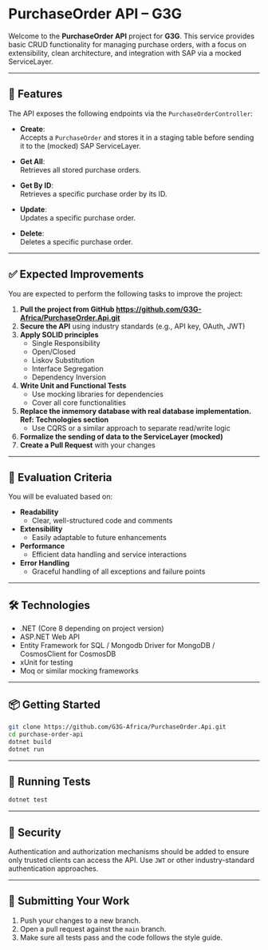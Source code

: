 # PurchaseOrder API – G3G

Welcome to the **PurchaseOrder API** project for **G3G**. This service provides basic CRUD functionality for managing purchase orders, with a focus on extensibility, clean architecture, and integration with SAP via a mocked ServiceLayer.

---

## 🧾 Features

The API exposes the following endpoints via the `PurchaseOrderController`:

- **Create**:  
  Accepts a `PurchaseOrder` and stores it in a staging table before sending it to the (mocked) SAP ServiceLayer.

- **Get All**:  
  Retrieves all stored purchase orders.

- **Get By ID**:  
  Retrieves a specific purchase order by its ID.

- **Update**:  
  Updates a specific purchase order.

- **Delete**:  
  Deletes a specific purchase order.

---

## ✅ Expected Improvements

You are expected to perform the following tasks to improve the project:

1. **Pull the project from GitHub https://github.com/G3G-Africa/PurchaseOrder.Api.git**
2. **Secure the API** using industry standards (e.g., API key, OAuth, JWT)
3. **Apply SOLID principles**  
   - Single Responsibility  
   - Open/Closed  
   - Liskov Substitution  
   - Interface Segregation  
   - Dependency Inversion
4. **Write Unit and Functional Tests**
   - Use mocking libraries for dependencies
   - Cover all core functionalities
5. **Replace the inmemory database with real database implementation. Ref: Technologies section**
   - Use CQRS or a similar approach to separate read/write logic
6. **Formalize the sending of data to the ServiceLayer (mocked)**
7. **Create a Pull Request** with your changes

---

## 🧪 Evaluation Criteria

You will be evaluated based on:

- **Readability**  
  - Clear, well-structured code and comments  
- **Extensibility**  
  - Easily adaptable to future enhancements  
- **Performance**  
  - Efficient data handling and service interactions  
- **Error Handling**  
  - Graceful handling of all exceptions and failure points

---

## 🛠️ Technologies

- .NET (Core 8 depending on project version)
- ASP.NET Web API
- Entity Framework for SQL / Mongodb Driver for MongoDB / CosmosClient for CosmosDB
- xUnit for testing
- Moq or similar mocking frameworks

---

## 📦 Getting Started

```bash
git clone https://github.com/G3G-Africa/PurchaseOrder.Api.git
cd purchase-order-api
dotnet build
dotnet run
```

---

## 🧪 Running Tests

```bash
dotnet test
```

---

## 🔐 Security

Authentication and authorization mechanisms should be added to ensure only trusted clients can access the API. Use `JWT` or other industry-standard authentication approaches.

---

## 🚀 Submitting Your Work

1. Push your changes to a new branch.
2. Open a pull request against the `main` branch.
3. Make sure all tests pass and the code follows the style guide.
